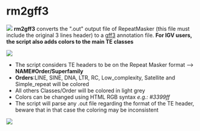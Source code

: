# rm2gff3
![](https://raw.githubusercontent.com/clemgoub/rm2gff3/master/Screenshot3.jpg)
**rm2gff3** converts the ".out" output file of RepeatMasker (this file must include the original 3 lines header) to a [gff3](http://www.sequenceontology.org/gff3.shtml) annotation file. **For IGV users, the script also adds colors to the main TE classes**

![](https://raw.githubusercontent.com/clemgoub/rm2gff3/master/Screenshot1.jpg)

- The script considers TE headers to be on the Repeat Masker format --> **NAME#Order/Superfamily**
- **Orders**:LINE, SINE, DNA, LTR, RC, Low_complexity, Satellite and Simple_repeat will be colored
- All others Classes/Order will be colored in light grey
- Colors can be changed using HTML RGB syntax *e.g.: #3399ff*
- The script will parse any .out file regarding the format of the TE header, beware that in that case the coloring may be inconsistent

![](https://raw.githubusercontent.com/clemgoub/rm2gff3/master/Screenshot2.jpg)
